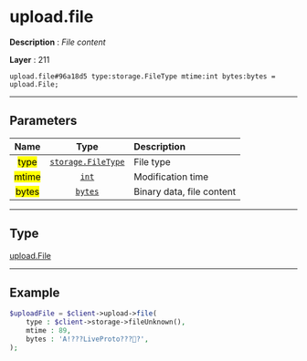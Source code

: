 # upload.file

**Description** : *File content*

**Layer** : 211

```tl
upload.file#96a18d5 type:storage.FileType mtime:int bytes:bytes = upload.File;
```

---

## Parameters

| Name | Type | Description |
| :---: | :---: | :--- |
| <mark>type</mark> | [`storage.FileType`](type/storage.FileType) | File type |
| <mark>mtime</mark> | [`int`](type/int) | Modification time |
| <mark>bytes</mark> | [`bytes`](type/bytes) | Binary data, file content |

---

## Type

[upload.File](type/upload.File)

---

## Example

```php
$uploadFile = $client->upload->file(
	type : $client->storage->fileUnknown(),
	mtime : 89,
	bytes : 'A!???LiveProto????',
);
```